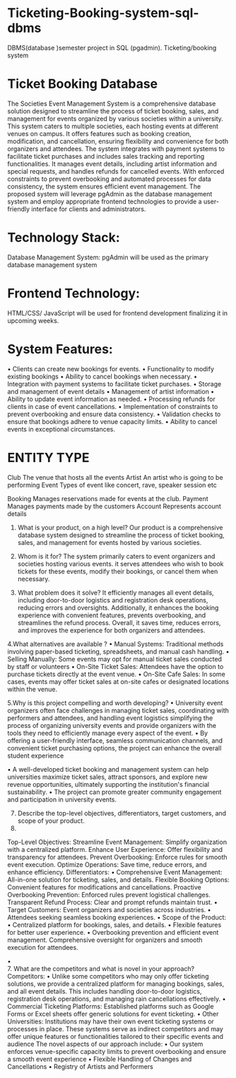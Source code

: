 # Ticketing-Booking-system-sql-dbms
DBMS(database )semester project in SQL (pgadmin). Ticketing/booking system 

# Ticket Booking Database

The Societies Event Management System is a comprehensive database solution designed to streamline the process of ticket booking, sales, and management for events organized by various societies within a university. This system caters to multiple societies, each hosting events at different venues on campus. It offers features such as booking creation, modification, and cancellation, ensuring flexibility and convenience for both organizers and attendees. The system integrates with payment systems to facilitate ticket purchases and includes sales tracking and reporting functionalities. It manages event details, including artist information and special requests, and handles refunds for cancelled events. With enforced constraints to prevent overbooking and automated processes for data consistency, the system ensures efficient event management. The proposed system will leverage pgAdmin as the database management system and employ appropriate frontend technologies to provide a user-friendly interface for clients and administrators.


# Technology Stack:

Database Management System:
pgAdmin will be used as the primary database management system

# Frontend Technology:
HTML/CSS/ JavaScript will be used for frontend development finalizing it in upcoming weeks. 

# System Features:
•	Clients can create new bookings for events.
•	Functionality to modify existing bookings
•	Ability to cancel bookings when necessary.
•	Integration with payment systems to facilitate ticket purchases.
•	Storage and management of event details
•	Management of artist information
•	Ability to update event information as needed.
•	Processing refunds for clients in case of event cancellations.
•	Implementation of constraints to prevent overbooking and ensure data consistency.
•	Validation checks to ensure that bookings adhere to venue capacity limits.
•	Ability to cancel events in exceptional circumstances.

# ENTITY TYPE	
Club	The venue that hosts all the events 
Artist	An artist who is going to be performing
Event	Types of event like concert, rave, speaker session etc

Booking	Manages reservations made for events at the club.
Payment 	Manages payments made by the customers 
Account 	Represents account details

1. What is your product, on a high level?
Our product is a comprehensive database system designed to streamline the process of ticket booking, sales, and management for events hosted by various societies.


3. Whom is it for?
The system primarily caters to event organizers and societies hosting various events. it serves attendees who wish to book tickets for these events, modify their bookings, or cancel them when necessary.


5. What problem does it solve? 
It efficiently manages all event details, including door-to-door logistics and registration desk operations, reducing errors and oversights. Additionally, it enhances the booking experience with convenient features, prevents overbooking, and streamlines the refund process. Overall, it saves time, reduces errors, and improves the experience for both organizers and attendees.


4.What alternatives are available ?
•	Manual Systems: Traditional methods involving paper-based ticketing, spreadsheets, and manual cash handling. 
•	Selling Manually: Some events may opt for manual ticket sales conducted by staff or volunteers
•	On-Site Ticket Sales: Attendees have the option to purchase tickets directly at the event venue. 
•	On-Site Cafe Sales: In some cases, events may offer ticket sales at on-site cafes or designated locations within the venue. 


⁠5.Why is this project compelling and worth developing?
•	University event organizers often face challenges in managing ticket sales, coordinating with performers and attendees, and handling event logistics simplifying the process of organizing university events and provide organizers with the tools they need to efficiently manage every aspect of the event.
•	By offering a user-friendly interface, seamless communication channels, and convenient ticket purchasing options, the project can enhance the overall student experience

•	A well-developed ticket booking and management system can help universities maximize ticket sales, attract sponsors, and explore new revenue opportunities, ultimately supporting the institution's financial sustainability.
•	The project can promote greater community engagement and participation in university events.

7. Describe the top-level objectives, differentiators, target customers, and scope of your product.
8. 
Top-Level Objectives:
Streamline Event Management: Simplify organization with a centralized platform.
Enhance User Experience: Offer flexibility and transparency for attendees.
Prevent Overbooking: Enforce rules for smooth event execution.
Optimize Operations: Save time, reduce errors, and enhance efficiency.
Differentiators:
•	Comprehensive Event Management: All-in-one solution for ticketing, sales, and details.
Flexible Booking Options: Convenient features for modifications and cancellations.
Proactive Overbooking Prevention: Enforced rules prevent logistical challenges.
Transparent Refund Process: Clear and prompt refunds maintain trust.
•	Target Customers:
Event organizers and societies across industries.
•	Attendees seeking seamless booking experiences.
•	Scope of the Product:
•	Centralized platform for bookings, sales, and details.
•	Flexible features for better user experience.
•	Overbooking prevention and efficient event management.
Comprehensive oversight for organizers and smooth execution for attendees.

•	
7. What are the competitors and what is novel in your approach?
Competitors:
•	Unlike some competitors who may only offer ticketing solutions, we provide a centralized platform for managing bookings, sales, and all event details. This includes handling door-to-door logistics, registration desk operations, and managing rain cancellations effectively.
•	Commercial Ticketing Platforms: Established platforms such as Google Forms or Excel sheets offer generic solutions for event ticketing.
•	Other Universities: Institutions may have their own event ticketing systems or processes in place. These systems serve as indirect competitors and may offer unique features or functionalities tailored to their specific events and audience
The novel aspects of our approach include:
•	Our system enforces venue-specific capacity limits to prevent overbooking and ensure a smooth event experience
•	Flexible Handling of Changes and Cancellations
•	Registry of Artists and Performers

